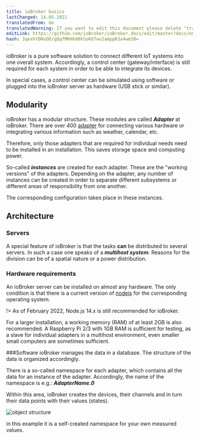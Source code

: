 ```yaml
---
title: ioBroker basics
lastChanged: 14.05.2021
translatedFrom: de
translatedWarning: If you want to edit this document please delete "translatedFrom" field, elsewise this document will be translated automatically again
editLink: https://github.com/ioBroker/ioBroker.docs/edit/master/docs/en/basics/README.md
hash: 3qexhYDNvDD/gQqfMKHk80kSoK6Twv2amppR3a4wm38=
---
```

ioBroker is a pure software solution to connect different IoT systems into one overall system. Accordingly, a control center (gateway/interface) is still required for each system in order to be able to integrate its devices.

In special cases, a control center can be simulated using software or plugged into the ioBroker server as hardware (USB stick or similar).

## Modularity
ioBroker has a modular structure. These modules are called ***Adapter*** at ioBroker.
There are over 400 [adapter](http://download.iobroker.net/list.html) for connecting various hardware or integrating various information such as weather, calendar, etc.

Therefore, only those adapters that are required for individual needs need to be installed in an installation. This saves storage space and computing power.

So-called ***instances*** are created for each adapter. These are the "working versions" of the adapters. Depending on the adapter, any number of instances can be created in order to separate different subsystems or different areas of responsibility from one another.

The corresponding configuration takes place in these instances.

## Architecture
### Servers
A special feature of ioBroker is that the tasks **can** be distributed to several servers. In such a case one speaks of a ***multihost system***. Reasons for the division can be of a spatial nature or a power distribution.

### Hardware requirements
An ioBroker server can be installed on almost any hardware. The only condition is that there is a current version of [nodejs](https://nodejs.org/en/download/) for the corresponding operating system.

!> As of February 2022, Node.js 14.x is still recommended for ioBroker.

For a larger installation, a working memory (RAM) of at least 2GB is also recommended. A Raspberry Pi 2/3 with 1GB RAM is sufficient for testing, as a slave for individual adapters in a multihost environment, even smaller small computers are sometimes sufficient.

###Software
ioBroker manages the data in a database. The structure of the data is organized accordingly.

There is a so-called namespace for each adapter, which contains all the data for an instance of the adapter. Accordingly, the name of the namespace is e.g.: ***AdapterName.0***

Within this area, ioBroker creates the devices, their channels and in turn their data points with their values (states).

![object structure](../../de/basics/../admin/media/ADMIN_Objekte_status_tree.png)

in this example it is a self-created namespace for your own measured values.

[Adapter]: http://download.iobroker.net/list.html

[nodejs]: https://nodejs.org